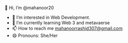  👋 Hi, I’m @mahanoor20
- 👀 I’m interested in Web Development.
- 🌱 I’m currently learning Web 3 and metavaerse
- 📫 How to reach me mahanoorrashid307@gmail.com
- 😄 Pronouns: She/Her
